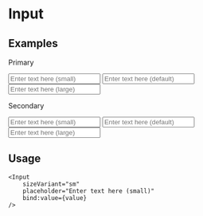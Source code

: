 <script>
	import { Subheading } from '$lib/components/base/heading';
	import { Input } from '$lib/components/base/input';
	import { Text } from '$lib/components/base/text';
</script>

# Input

## Examples

Primary

<div class="flex flex-col gap-4 w-fit">
	<Input sizeVariant="sm" placeholder="Enter text here (small)" />
	<Input placeholder="Enter text here (default)" />
	<Input sizeVariant="lg" placeholder="Enter text here (large)" />
</div>

Secondary

<div class="flex flex-col gap-4 w-fit">
	<Input variant="secondary" sizeVariant="sm" placeholder="Enter text here (small)" />
	<Input variant="secondary" placeholder="Enter text here (default)" />
	<Input variant="secondary" sizeVariant="lg" placeholder="Enter text here (large)" />
</div>

## Usage

```svelte
<Input 
	sizeVariant="sm" 
	placeholder="Enter text here (small)" 
	bind:value={value}
/>
```

